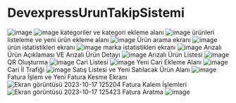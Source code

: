 # DevexpressUrunTakipSistemi
![image](https://github.com/hazalzengin/MyPortfolioWebSite/assets/141309108/4133f666-e7bc-422b-a0ae-b8d8fb4e6d3b)
![image](https://github.com/hazalzengin/MyPortfolioWebSite/assets/141309108/a8728b64-eb72-478f-a50b-d354248937f6)
kategoriler ve kategori ekleme alanı
![image](https://github.com/hazalzengin/DevexpressUrunTakipSistemi/assets/141309108/5cc9411a-bb3a-4f21-ab2f-10905c80aaa4)
ürünleri listeleme ve yeni ürün ekleme alanı
![image](https://github.com/hazalzengin/MyPortfolioWebSite/assets/141309108/3ffbcf78-4fb6-4395-9467-5ca0f6fa81f8)
Ürün arama ekranı
![image](https://github.com/hazalzengin/MyPortfolioWebSite/assets/141309108/a0b523bd-7a0d-44d0-87f1-8e2bfd60deda)
ürün istatistikleri ekranı
![image](https://github.com/hazalzengin/MyPortfolioWebSite/assets/141309108/5b53ef6d-ec1b-4d9d-862d-25109e38bcf9)
marka istatistikleri ekranı
![image](https://github.com/hazalzengin/MyPortfolioWebSite/assets/141309108/2f5a088b-6a9a-465e-b7df-ff709057bb8d)
Arızalı Ürün Açıklaması VE Arızalı Ürün Detayı
![image](https://github.com/hazalzengin/DevexpressUrunTakipSistemi/assets/141309108/4991838b-027d-4a9c-829d-25ffa0941bfd)
Arızalı Ürün Listesi
![image](https://github.com/hazalzengin/DevexpressUrunTakipSistemi/assets/141309108/c9727e34-9674-43ee-adcc-f82798ca5db6)
QR Oluşturma
![image](https://github.com/hazalzengin/DevexpressUrunTakipSistemi/assets/141309108/ca14d974-ce86-4c2e-b4a6-fbafbfaa596a)
Cari Listesi
![image](https://github.com/hazalzengin/DevexpressUrunTakipSistemi/assets/141309108/24a9e4e6-2556-4275-883b-162e038fac52)
Yeni Cari Ekleme Alanı
![image](https://github.com/hazalzengin/DevexpressUrunTakipSistemi/assets/141309108/31cf147b-1451-490e-ae35-22655146ab38)
Cari İl Trafiği
![image](https://github.com/hazalzengin/DevexpressUrunTakipSistemi/assets/141309108/08ad70b5-3dfd-4357-a0c6-8a6cb48fbca6)
Satış Listesi ve Yeni Satılacak Ürün Alanı
![image](https://github.com/hazalzengin/DevexpressUrunTakipSistemi/assets/141309108/f7570f39-2a7f-4e1b-b50c-e685d424d03e)
Fatura İşlem ve Yeni Fatura Kesme Ekranı
![Ekran görüntüsü 2023-10-17 125204](https://github.com/hazalzengin/DevexpressUrunTakipSistemi/assets/141309108/c2351f24-4c4e-4820-b123-09422b8c64b9)
Fatura Kalem İşlemleri
![Ekran görüntüsü 2023-10-17 125423](https://github.com/hazalzengin/DevexpressUrunTakipSistemi/assets/141309108/1cb32173-6c1d-46fb-bdfe-dca1b73affce)
Fatura Aratma
![image](https://github.com/hazalzengin/DevexpressUrunTakipSistemi/assets/141309108/eb5371bd-1898-41a7-a942-95dd1b934d4b)







